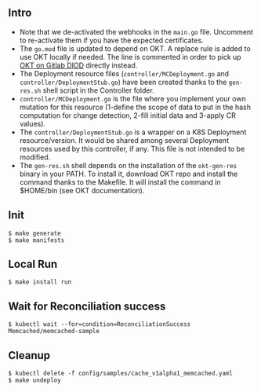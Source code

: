 ## Intro

+ Note that we de-activated the webhooks in the `main.go` file. Uncomment to re-activate them if you have the expected certificates.
+ The `go.mod` file is updated to depend on OKT. A replace rule is added to use OKT locally if needed. The line is commented in order to pick up [OKT on Gitlab DIOD](https://gitlab.tech.orange/dbmsprivate/operators/okt) directly instead. 
+ The Deployment resource files (`controller/MCDeployment.go` and `controller/DeploymentStub.go`) have been created thanks to the `gen-res.sh` shell script in the Controller folder. 
+ `controller/MCDeployment.go` is the file where you implement your own mutation for this resource (1-define the scope of data to put in the hash computation for change detection, 2-fill initial data and 3-apply CR values). 
+ The `controller/DeploymentStub.go` is a wrapper on a K8S Deployment resource/version. It would be shared among several Deployment resources used by this controller, if any. This file is not intended to be modified. 
+ The `gen-res.sh` shell depends on the installation of the `okt-gen-res` binary in your PATH. To install it, download OKT repo and install the command thanks to the Makefile. It will install the command in $HOME/bin (see OKT documentation).


## Init

    $ make generate
    $ make manifests

## Local Run

    $ make install run

## Wait for Reconciliation success

    $ kubectl wait --for=condition=ReconciliationSuccess Memcached/memcached-sample

## Cleanup

    $ kubectl delete -f config/samples/cache_v1alpha1_memcached.yaml
    $ make undeploy

